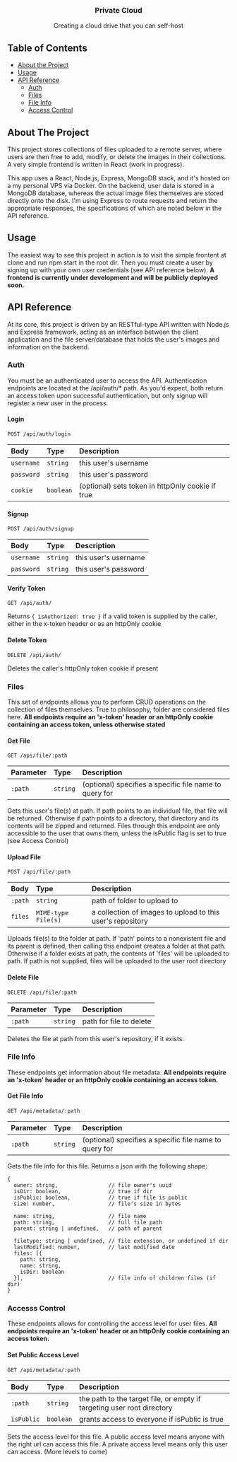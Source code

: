 <br />
<p align="center">

  <h3 align="center">Private Cloud</h3>

  <p align="center">
    Creating a cloud drive that you can self-host
    <br />
  </p>
</p>

## Table of Contents

* [About the Project](#about-the-project)
* [Usage](#usage)
* [API Reference](#api-reference)
  * [Auth](#auth)
  * [Files](#files)
  * [File Info](#fileinfo)
  * [Access Control](#accesscontrol)


## About The Project

This project stores collections of files uploaded to a remote server, where users are then free to add, modify, or delete the images in their collections.
A very simple frontend is written in React (work in progress).

This app uses a React, Node.js, Express, MongoDB stack, and it's hosted on a my personal VPS via Docker. On the backend, user data is stored in a MongoDB database, whereas the actual image files themselves are stored directly onto the disk. I'm using Express to route requests and return the appropriate responses, the specifications of which are noted below in the API reference.

## Usage

The easiest way to see this project in action is to visit the simple frontent at clone and run npm start in the root dir. Then you must create a user by signing up with your own user credentials (see API reference below). **A frontend is currently under development and will be publicly deployed soon.**

## API Reference

At its core, this project is driven by an RESTful-type API written with Node.js and Express framework, acting as an interface between the client application and the file server/database that holds the user's images and information on the backend.

### Auth
You must be an authenticated user to access the API. Authentication endpoints are located at the /api/auth/* path. As you'd expect, both return an access token upon successful authentication, but only signup will register a new user in the process. 


#### Login
```http
POST /api/auth/login
```

| Body | Type | Description |
| :--- | :--- | :--- |
| `username` | `string` | this user's username |
| `password` | `string` | this user's password |
| `cookie` | `boolean` | (optional) sets token in httpOnly cookie if true |


#### Signup
```http
POST /api/auth/signup
```

| Body | Type | Description |
| :--- | :--- | :--- |
| `username` | `string` | this user's username |
| `password` | `string` | this user's password |


#### Verify Token
```http
GET /api/auth/
```
Returns ```{ isAuthorized: true }``` if a valid token is supplied by the caller, either in the x-token header or as an httpOnly cookie


#### Delete Token
```http
DELETE /api/auth/
```
Deletes the caller's httpOnly token cookie if present


### Files
This set of endpoints allows you to perform CRUD operations on the collection of files themselves. True to philosophy, folder are considered files here. **All endpoints require an 'x-token' header or an httpOnly cookie containing an access token, unless otherwise stated**


#### Get File
```http
GET /api/file/:path
```
| Parameter | Type | Description |
| :--- | :--- | :--- |
| `:path` | `string` | (optional) specifies a specific file name to query for |

Gets this user's file(s) at path. If path points to an individual file, that file will be returned. Otherwise if path points to a directory, that directory and its contents will be zipped and returned. Files through this endpoint are only accessible to the user that owns them, unless the isPublic flag is set to true (see Access Control)


#### Upload File
```http
POST /api/file/:path
```
| Body | Type | Description |
| :--- | :--- | :--- |
| `:path` | `string` | path of folder to upload to |
| `files` | `MIME-type File(s)` | a collection of images to upload to this user's repository |

Uploads file(s) to the folder at path. If 'path' points to a nonexistent file and its parent is defined, then calling this endpoint creates a folder at that path. Otherwise if a folder exists at path, the contents of 'files' will be uploaded to path. If path is not supplied, files will be uploaded to the user root directory


#### Delete File
```http
DELETE /api/file/:path
```
| Parameter | Type | Description |
| :--- | :--- | :--- |
| `:path` | `string` | path for file to delete |

Deletes the file at path from this user's repository, if it exists.


### File Info
These endpoints get information about file metadata. **All endpoints require an 'x-token' header or an httpOnly cookie containing an access token.**


#### Get File Info
```http
GET /api/metadata/:path
```
| Parameter | Type | Description |
| :--- | :--- | :--- |
| `:path` | `string` | (optional) specifies a specific file name to query for |

Gets the file info for this file. Returns a json with the following shape:
```
{
  owner: string,                // file owner's uuid
  isDir: boolean,               // true if dir
  isPublic: boolean,            // true if file is public
  size: number,                 // file's size in bytes

  name: string,                 // file name
  path: string,                 // full file path
  parent: string | undefined,   // path of parent

  filetype: string | undefined, // file extension, or undefined if dir
  lastModified: number,         // last modified date
  files: [{
    path: string,
    name: string,
    isDir: boolean
  }],                           // file info of children files (if dir)
}
```


### Accesss Control
These endpoints allows for controlling the access level for user files. **All endpoints require an 'x-token' header or an httpOnly cookie containing an access token.**


#### Set Public Access Level
```http
GET /api/metadata/:path
```
| Body | Type | Description |
| :--- | :--- | :--- |
| `:path` | `string` | the path to the target file, or empty if targeting user root directory |
| `isPublic` | `boolean` | grants access to everyone if isPublic is true |

Sets the access level for this file. A public access level means anyone with the right url can access this file. A private access level means only this user can access. (More levels to come)
